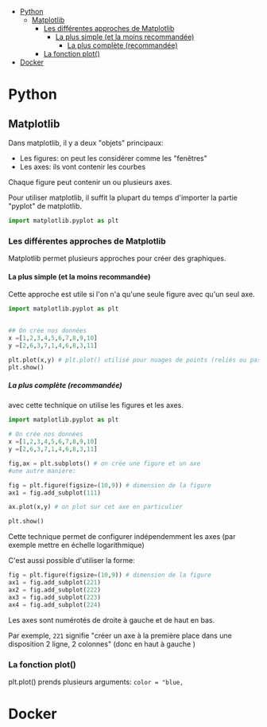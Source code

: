 - [Python](#python)
	- [Matplotlib](#matplotlib)
		- [Les différentes approches de Matplotlib](#les-différentes-approches-de-matplotlib)
			- [La plus simple (et la moins recommandée)](#la-plus-simple-et-la-moins-recommandée)
				- [La plus complète (recommandée)](#la-plus-complète-recommandée)
		- [La fonction plot()](#la-fonction-plot)
- [Docker](#docker)

# Python
## Matplotlib
Dans matplotlib, il y a deux "objets" principaux:

* Les figures: on peut les considérer comme les "fenêtres"
* Les axes: ils vont contenir les courbes

Chaque figure peut contenir un ou plusieurs axes.

Pour utiliser matplotlib, il suffit la plupart du temps d'importer la partie "pyplot" de matplotlib.

```PYTHON
import matplotlib.pyplot as plt
```

### Les différentes approches de Matplotlib

Matplotlib permet plusieurs approches pour créer des graphiques. 

#### La plus simple (et la moins recommandée)

Cette approche est utile si l'on n'a qu'une seule figure avec qu'un seul axe.

```PYTHON
import matplotlib.pyplot as plt
 

## On crée nos données
x =[1,2,3,4,5,6,7,8,9,10]
y =[2,6,3,7,1,4,6,8,3,11]

plt.plot(x,y) # plt.plot() utilisé pour nuages de points (reliés ou pas) 
plt.show()
```
##### La plus complète (recommandée)

avec cette technique on utilise les figures et les axes.

```python
import matplotlib.pyplot as plt

# On crée nos données
x =[1,2,3,4,5,6,7,8,9,10]
y =[2,6,3,7,1,4,6,8,3,11]

fig,ax = plt.subplots() # on crée une figure et un axe
#une autre manière:

fig = plt.figure(figsize=(10,9)) # dimension de la figure
ax1 = fig.add_subplot(111)

ax.plot(x,y) # on plot sur cet axe en particulier

plt.show()
```
Cette technique permet de configurer indépendemment les axes (par exemple mettre en échelle logarithmique)

C'est aussi possible d'utiliser la forme:

```python
fig = plt.figure(figsize=(10,9)) # dimension de la figure
ax1 = fig.add_subplot(221) 
ax2 = fig.add_subplot(222)
ax3 = fig.add_subplot(223)
ax4 = fig.add_subplot(224)
```
Les axes sont numérotés de droite à gauche et de haut en bas.

Par exemple, `221` signifie "créer un axe à la première place dans une disposition 2 ligne, 2 colonnes" (donc en haut à gauche )

### La fonction plot()

plt.plot() prends plusieurs arguments:
`color = "blue,`



# Docker 





















